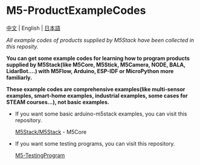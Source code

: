 # M5-ProductExampleCodes

[中文](README_zh_CN.md) | English | [日本語](README_ja.md)

*All example codes of products supplied by M5Stack have been collected in this reposity.*

**You can get some example codes for learning how to program products supplied by M5Stack(like M5Core, M5Stick, M5Camera, NODE, BALA, LidarBot....) with M5Flow, Arduino, ESP-IDF or MicroPython more familiarly.**

**These example codes are comprehensive examples(like multi-sensor examples, smart-home examples, industrial examples, some cases for STEAM courses...), not basic examples.**

* If you want some basic arduino-m5stack examples, you can visit this repository.

  [M5Stack/M5Stack](https://github.com/m5stack/M5Stack/tree/master/examples) - M5Core

* If you want some testing programs, you can visit this repository.

  [M5-TestingProgram](https://github.com/m5stack/M5-TestingProgram)
